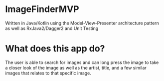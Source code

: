 # ImageFinderMVP
Written in Java/Kotlin using the Model-View-Presenter architecture pattern as well as RxJava2/Dagger2 and Unit Testing

# What does this app do?
The user is able to search for images and can long press the image to take a closer look of the image as well as the artist, title, and a few similar images that relates to that specific image.
